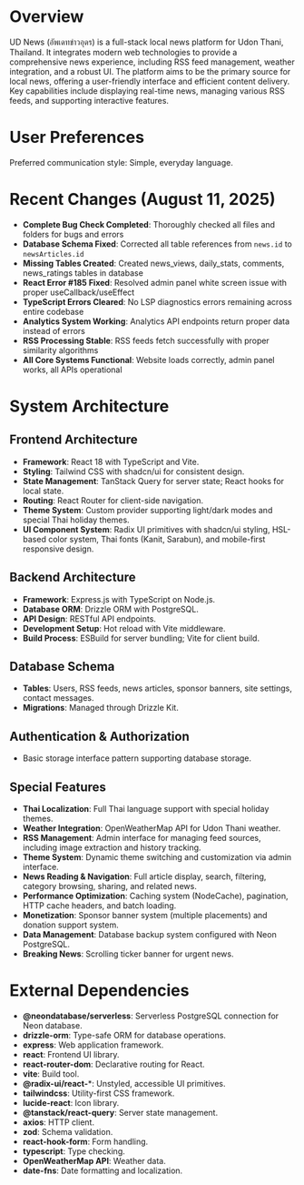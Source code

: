 # Overview

UD News (อัพเดทข่าวอุดร) is a full-stack local news platform for Udon Thani, Thailand. It integrates modern web technologies to provide a comprehensive news experience, including RSS feed management, weather integration, and a robust UI. The platform aims to be the primary source for local news, offering a user-friendly interface and efficient content delivery. Key capabilities include displaying real-time news, managing various RSS feeds, and supporting interactive features.

# User Preferences

Preferred communication style: Simple, everyday language.

# Recent Changes (August 11, 2025)

- **Complete Bug Check Completed**: Thoroughly checked all files and folders for bugs and errors
- **Database Schema Fixed**: Corrected all table references from `news.id` to `newsArticles.id` 
- **Missing Tables Created**: Created news_views, daily_stats, comments, news_ratings tables in database
- **React Error #185 Fixed**: Resolved admin panel white screen issue with proper useCallback/useEffect
- **TypeScript Errors Cleared**: No LSP diagnostics errors remaining across entire codebase
- **Analytics System Working**: Analytics API endpoints return proper data instead of errors
- **RSS Processing Stable**: RSS feeds fetch successfully with proper similarity algorithms
- **All Core Systems Functional**: Website loads correctly, admin panel works, all APIs operational

# System Architecture

## Frontend Architecture
- **Framework**: React 18 with TypeScript and Vite.
- **Styling**: Tailwind CSS with shadcn/ui for consistent design.
- **State Management**: TanStack Query for server state; React hooks for local state.
- **Routing**: React Router for client-side navigation.
- **Theme System**: Custom provider supporting light/dark modes and special Thai holiday themes.
- **UI Component System**: Radix UI primitives with shadcn/ui styling, HSL-based color system, Thai fonts (Kanit, Sarabun), and mobile-first responsive design.

## Backend Architecture
- **Framework**: Express.js with TypeScript on Node.js.
- **Database ORM**: Drizzle ORM with PostgreSQL.
- **API Design**: RESTful API endpoints.
- **Development Setup**: Hot reload with Vite middleware.
- **Build Process**: ESBuild for server bundling; Vite for client build.

## Database Schema
- **Tables**: Users, RSS feeds, news articles, sponsor banners, site settings, contact messages.
- **Migrations**: Managed through Drizzle Kit.

## Authentication & Authorization
- Basic storage interface pattern supporting database storage.

## Special Features
- **Thai Localization**: Full Thai language support with special holiday themes.
- **Weather Integration**: OpenWeatherMap API for Udon Thani weather.
- **RSS Management**: Admin interface for managing feed sources, including image extraction and history tracking.
- **Theme System**: Dynamic theme switching and customization via admin interface.
- **News Reading & Navigation**: Full article display, search, filtering, category browsing, sharing, and related news.
- **Performance Optimization**: Caching system (NodeCache), pagination, HTTP cache headers, and batch loading.
- **Monetization**: Sponsor banner system (multiple placements) and donation support system.
- **Data Management**: Database backup system configured with Neon PostgreSQL.
- **Breaking News**: Scrolling ticker banner for urgent news.

# External Dependencies

- **@neondatabase/serverless**: Serverless PostgreSQL connection for Neon database.
- **drizzle-orm**: Type-safe ORM for database operations.
- **express**: Web application framework.
- **react**: Frontend UI library.
- **react-router-dom**: Declarative routing for React.
- **vite**: Build tool.
- **@radix-ui/react-***: Unstyled, accessible UI primitives.
- **tailwindcss**: Utility-first CSS framework.
- **lucide-react**: Icon library.
- **@tanstack/react-query**: Server state management.
- **axios**: HTTP client.
- **zod**: Schema validation.
- **react-hook-form**: Form handling.
- **typescript**: Type checking.
- **OpenWeatherMap API**: Weather data.
- **date-fns**: Date formatting and localization.